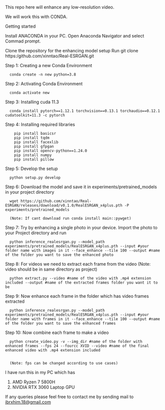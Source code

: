 
This repo here will enhance any low-resolution video. 

We will work this with CONDA.

Getting started

Install ANACONDA in your PC.
Open Anaconda Navigator and select Commad prompt.

Clone the repository for the enhancing model setup
Run 
    git clone https:/github.com/xinntao/Real-ESRGAN.git
    
Step 1: Creating a new Conda Environment
      
      conda create -n new python=3.8
Step 2: Activating Conda Environment
      
      conda activate new
Step 3: Installing cuda 11.3 

      conda install pytorch==1.12.1 torchvision==0.13.1 torchaudio==0.12.1 cudatoolkit=11.3 -c pytorch

Step 4: Installing required libraries

        pip install basicsr
        pip install tqdm
        pip install facexlib
        pip install gfpgan
        pip install opencv-python==1.24.0
        pip install numpy
        pip install pillow

Step 5: Develop the setup

      python setup.py develop

Step 6: Download the model and save it in experiments/pretrained_models in your project directory

      wget https://github.com/xinntao/Real-ESRGAN/releases/download/v0.1.0/RealESRGAN_x4plus.pth -P experiments/pretrained_models

      (Note: If cant download run conda install main::pywget)


Step 7: Try by enhancing a single photo in your device. Import the photo to your Project directory and run

      python inference_realesrgan.py --model_path experiments/pretrained_models/RealESRGAN_x4plus.pth --input #your folder name with images in it --face_enhance --tile 100 --output #name of the folder you want to save the enhanced photo

Step 8: For videos we need to extract each frame from the video (Note: video should be in same directory as project)

      python extract.py --video #name of the video with .mp4 extension included --output #name of the extracted frames folder you want it to be 

Step 9: Now enhance each frame in the folder which has video frames extracted

      python inference_realesrgan.py --model_path experiments/pretrained_models/RealESRGAN_x4plus.pth --input #your folder name with frames in it --face_enhance --tile 100 --output #name of the folder you want to save the enhanced frames


Step 10: Now combine each frame to make a video

      python create_video.py -v --img_dir #name of the folder with enhanced frames --fps 24 --fourcc XVID --video #name of the final enhanced video with .mp4 extension included


      (Note: fps can be changed according to use cases)



I have run this in my PC which has 

1. AMD Ryzen 7 5800H
2. NVIDIA RTX 3060 Laptop GPU


If any queries please feel free to contact me by sending mail to ibrxhim.18@gmail.com
